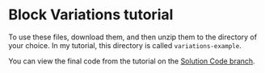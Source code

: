 # Block Variations tutorial

To use these files, download them, and then unzip them to the directory of your choice. In my tutorial, this directory is called `variations-example`.

You can view the final code from the tutorial on the [Solution Code branch](https://github.com/ashleykolodziej/professorkexplains-block-variations/tree/solution-code).
